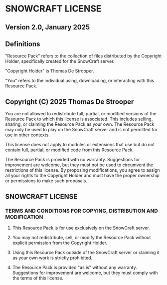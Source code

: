# SNOWCRAFT LICENSE


## Version 2.0, January 2025


## Definitions

"Resource Pack" refers to the collection of files distributed by the Copyright Holder, specifically created for the SnowCraft server.

"Copyright Holder" is Thomas De Strooper.

"You" refers to the individual using, downloading, or interacting with this Resource Pack.


## Copyright (C) 2025 Thomas De Strooper

You are not allowed to redistribute full, partial, or modified versions of the Resource Pack to which this license is associated. This includes selling, sharing, or claiming the Resource Pack as your own. The Resource Pack may only be used to play on the SnowCraft server and is not permitted for use in other contexts.

This license does not apply to modules or extensions that use but do not contain full, partial, or modified code from this Resource Pack.

The Resource Pack is provided with no warranty. Suggestions for improvement are welcome, but they must not be used to circumvent the restrictions of this license. By proposing modifications, you agree to assign all your rights to the Copyright Holder and must have the proper ownership or permissions to make such proposals.


## SNOWCRAFT LICENSE
### TERMS AND CONDITIONS FOR COPYING, DISTRIBUTION AND MODIFICATION

1. This Resource Pack is for use exclusively on the SnowCraft server.

2. You may not redistribute, sell, or modify the Resource Pack without explicit permission from the Copyright Holder.

3. Using this Resource Pack outside of the SnowCraft server or claiming it as your own work is strictly prohibited.

4. The Resource Pack is provided "as is" without any warranty. Suggestions for improvement are welcome, but they must comply with the terms of this license.
